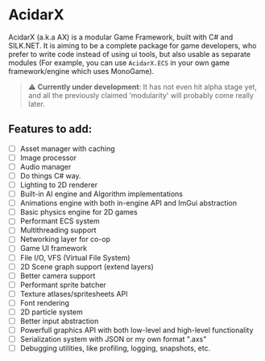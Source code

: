 AcidarX
=======

AcidarX (a.k.a AX) is a modular Game Framework, built with C# and SILK.NET. It is aiming to be a complete package for game developers, who prefer to write code instead of using ui tools, but also usable as separate modules (For example, you can use `AcidarX.ECS` in your own game framework/engine which uses MonoGame).

> :warning: **Currently under development**: It has not even hit alpha stage yet, and all the previously claimed 'modularity' will probably come really later.

Features to add: 
--------------------------------------------------
- [ ] Asset manager with caching
- [ ] Image processor
- [ ] Audio manager 
- [ ] Do things C# way.
- [ ] Lighting to 2D renderer
- [ ] Built-in AI engine and Algorithm implementations
- [ ] Animations engine with both in-engine API and ImGui abstraction
- [ ] Basic physics engine for 2D games
- [ ] Performant ECS system
- [ ] Multithreading support
- [ ] Networking layer for co-op
- [ ] Game UI framework
- [ ] File I/O, VFS (Virtual File System)
- [ ] 2D Scene graph support (extend layers)
- [ ] Better camera support
- [ ] Performant sprite batcher
- [ ] Texture atlases/spritesheets API
- [ ] Font rendering
- [ ] 2D particle system
- [ ] Better input abstraction
- [ ] Powerfull graphics API with both low-level and high-level functionality
- [ ] Serialization system with JSON or my own format ".axs"
- [ ] Debugging utilities, like profiling, logging, snapshots, etc.
